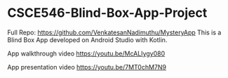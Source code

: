 # CSCE546-Blind-Box-App-Project
Full Repo: https://github.com/VenkatesanNadimuthu/MysteryApp
This is a Blind Box App developed on Android Studio with Kotlin.

App walkthrough video 
https://youtu.be/McALIygy080

App presentation video 
https://youtu.be/7MT0chM7N9
